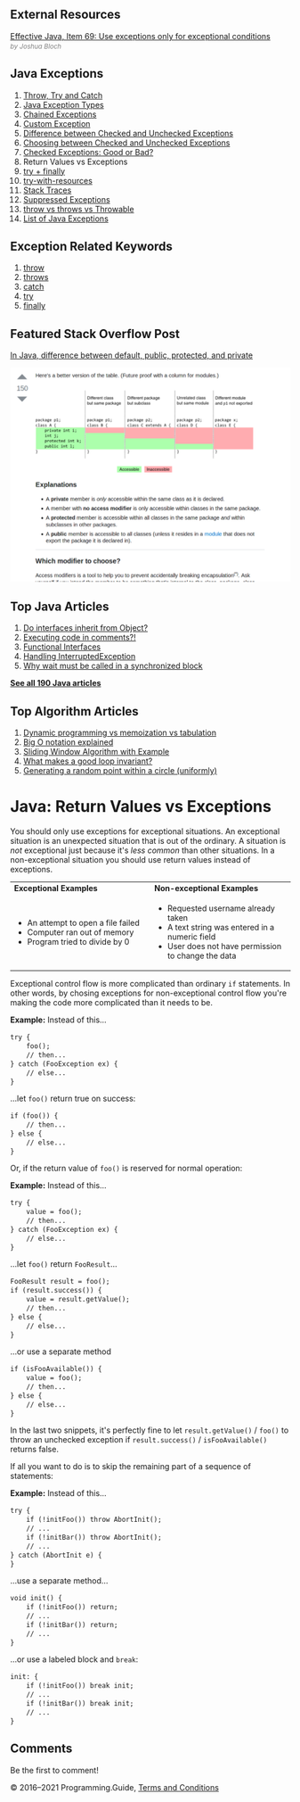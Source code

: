 



## External Resources

[Effective Java, Item 69: Use exceptions only for exceptional conditions](https://books.google.se/books?id=BIpDDwAAQBAJ)  
<span style="color: grey; font-style: italic; font-size: smaller">by Joshua Bloch</span>

## Java Exceptions

1.  [Throw, Try and Catch](exceptions-throw-try-catch.html)
2.  [Java Exception Types](exception-types.html)
3.  [Chained Exceptions](chained-exceptions.html)
4.  [Custom Exception](custom-exception.html)
5.  [Difference between Checked and Unchecked Exceptions](difference-between-checked-and-unchecked-exceptions.html)
6.  [Choosing between Checked and Unchecked Exceptions](choosing-between-checked-and-unchecked-exceptions.html)
7.  [Checked Exceptions: Good or Bad?](checked-exceptions-good-or-bad.html)
8.  Return Values vs Exceptions
9.  [try + finally](try-finally.html)
10. [try-with-resources](try-with-resources.html)
11. [Stack Traces](stack-trace.html)
12. [Suppressed Exceptions](suppressed-exceptions.html)
13. [throw vs throws vs Throwable](throw-vs-throws-vs-throwable.html)
14. [List of Java Exceptions](list-of-java-exceptions.html)

## Exception Related Keywords

1.  [throw](throw.html)
2.  [throws](throws.html)
3.  [catch](catch.html)
4.  [try](try.html)
5.  [finally](finally.html)

## Featured Stack Overflow Post

[In Java, difference between default, public, protected, and private](https://stackoverflow.com/a/33627846/276052)

[<img src="../images/so-featured-33627846.png" alt="StackOverflow screenshot thumbnail" class="screenshot" />](https://stackoverflow.com/a/33627846/276052)



## Top Java Articles

1.  [Do interfaces inherit from Object?](do-interfaces-inherit-from-object.html)
2.  [Executing code in comments?!](executing-code-in-comments.html)
3.  [Functional Interfaces](functional-interfaces.html)
4.  [Handling InterruptedException](handling-interrupted-exceptions.html)
5.  [Why wait must be called in a synchronized block](why-wait-must-be-in-synchronized.html)

[**See all 190 Java articles**](index.html)

## Top Algorithm Articles

1.  [Dynamic programming vs memoization vs tabulation](../dynamic-programming-vs-memoization-vs-tabulation.html)
2.  [Big O notation explained](../big-o-notation-explained.html)
3.  [Sliding Window Algorithm with Example](../sliding-window-example.html)
4.  [What makes a good loop invariant?](../what-makes-a-good-loop-invariant.html)
5.  [Generating a random point within a circle (uniformly)](../random-point-within-circle.html)

# Java: Return Values vs Exceptions

You should only use exceptions for exceptional situations. An exceptional situation is an unexpected situation that is out of the ordinary. A situation is _not_ exceptional just because it's _less common_ than other situations. In a non-exceptional situation you should use return values instead of exceptions.

<table><colgroup><col style="width: 50%" /><col style="width: 50%" /></colgroup><tbody><tr class="odd"><td><strong>Exceptional Examples</strong></td><td><strong>Non-exceptional Examples</strong></td></tr><tr class="even"><td><ul><li>An attempt to open a file failed</li><li>Computer ran out of memory</li><li>Program tried to divide by 0</li></ul></td><td><ul><li>Requested username already taken</li><li>A text string was entered in a numeric field</li><li>User does not have permission to change the data</li></ul></td></tr></tbody></table>

Exceptional control flow is more complicated than ordinary `if` statements. In other words, by chosing exceptions for non-exceptional control flow you're making the code more complicated than it needs to be.

**Example:** Instead of this…

    try {
        foo();
        // then...
    } catch (FooException ex) {
        // else...
    }

…let `foo()` return true on success:

    if (foo()) {
        // then...
    } else {
        // else...
    }


Or, if the return value of `foo()` is reserved for normal operation:

**Example:** Instead of this…

    try {
        value = foo();
        // then...
    } catch (FooException ex) {
        // else...
    }

…let `foo()` return `FooResult`…

    FooResult result = foo();
    if (result.success()) {
        value = result.getValue();
        // then...
    } else {
        // else...
    }

…or use a separate method

    if (isFooAvailable()) {
        value = foo();
        // then...
    } else {
        // else...
    }


In the last two snippets, it's perfectly fine to let `result.getValue()` / `foo()` to throw an unchecked exception if `result.success()` / `isFooAvailable()` returns false.

If all you want to do is to skip the remaining part of a sequence of statements:

**Example:** Instead of this…

    try {
        if (!initFoo()) throw AbortInit();
        // ...
        if (!initBar()) throw AbortInit();
        // ...
    } catch (AbortInit e) {
    }

…use a separate method…

    void init() {
        if (!initFoo()) return;
        // ...
        if (!initBar()) return;
        // ...
    }

…or use a labeled block and `break`:

    init: {
        if (!initFoo()) break init;
        // ...
        if (!initBar()) break init;
        // ...
    }

## Comments

Be the first to comment!

© 2016–2021 Programming.Guide, [Terms and Conditions](../terms-and-conditions.html)

